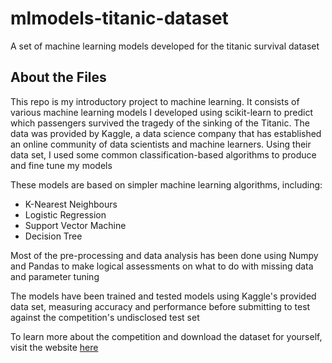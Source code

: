 # mlmodels-titanic-dataset
A set of machine learning models developed for the titanic survival dataset


## About the Files
This repo is my introductory project to machine learning. It consists of various machine learning models I developed using scikit-learn to predict which passengers survived the tragedy of the sinking of the Titanic. The data was provided by Kaggle, a data science company that has established an online community of data scientists and machine learners. Using their data set, I used some common classification-based algorithms to produce and fine tune my models

These models are based on simpler machine learning algorithms, including:
- K-Nearest Neighbours
- Logistic Regression
- Support Vector Machine
- Decision Tree

Most of the pre-processing and data analysis has been done using Numpy and Pandas to make logical assessments on what to do with missing data and parameter tuning

The models have been trained and tested models using Kaggle's provided data set, measuring accuracy and performance before submitting to test against the competition's undisclosed test set

To learn more about the competition and download the dataset for yourself, visit the website [here](https://www.kaggle.com/c/titanic/overview)
